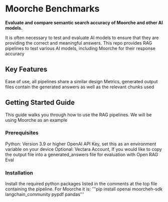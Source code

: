 # Moorche Benchmarks

**Evaluate and compare semantic search accuracy of Moorche and other AI models.**

It is often necessary to test and evaluate AI models to ensure that they are providing the correct and meaningful answers. This repo provides RAG pipelines to test various AI models, including Moorche for their response accuracy

## Key Features
Ease of use, all pipelines share a similar design
Metrics, generated output files contain the generated answers as well as the relevant chunks used
## Getting Started Guide
This guide walks you through how to use the RAG pipelines. We will be using Moorche as an example
### Prerequisites
Python: Version 3.9 or higher
OpenAI API Key, set this as an environment variable on your device
Optional: Vectara Account, If you would like to copy the output file into a generated_answers file for evaluation with Open RAG Eval
### Installation
Install the required python packages listed in the comments at the top file containing the pipeline. For Moorche it is:
'''pip install openai moorcheh-sdk langchain_community pypdf pandas'''
